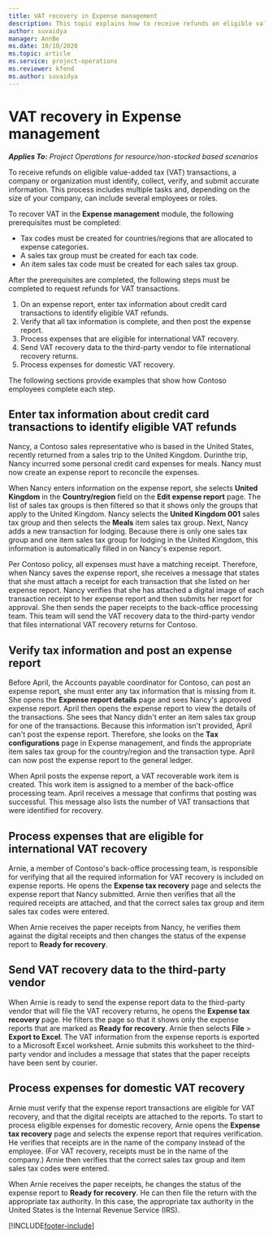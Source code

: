 ```yaml
---
title: VAT recovery in Expense management
description: This topic explains how to receive refunds on eligible value-added tax (VAT) transactions.
author: suvaidya
manager: AnnBe
ms.date: 10/10/2020
ms.topic: article
ms.service: project-operations
ms.reviewer: kfend 
ms.author: suvaidya
---
```


# VAT recovery in Expense management

_**Applies To:** Project Operations for resource/non-stocked based scenarios_

To receive refunds on eligible value-added tax (VAT) transactions, a company or organization must identify, collect, verify, and submit accurate information. This process includes multiple tasks and, depending on the size of your company, can include several employees or roles.

To recover VAT in the **Expense management** module, the following prerequisites must be completed:

- Tax codes must be created for countries/regions that are allocated to expense categories.
- A sales tax group must be created for each tax code.
- An item sales tax code must be created for each sales tax group.

After the prerequisites are completed, the following steps must be completed to request refunds for VAT transactions.

1. On an expense report, enter tax information about credit card transactions to identify eligible VAT refunds.
2. Verify that all tax information is complete, and then post the expense report.
3. Process expenses that are eligible for international VAT recovery.
4. Send VAT recovery data to the third-party vendor to file international recovery returns.
5. Process expenses for domestic VAT recovery.

The following sections provide examples that show how Contoso employees complete each step.

## Enter tax information about credit card transactions to identify eligible VAT refunds

Nancy, a Contoso sales representative who is based in the United States, recently returned from a sales trip to the United Kingdom. Durinthe trip, Nancy incurred some personal credit card expenses for meals. Nancy must now create an expense report to reconcile the expenses.

When Nancy enters information on the expense report, she selects **United Kingdom** in the **Country/region** field on the **Edit expense report** page. The list of sales tax groups is then filtered so that it shows only the groups that apply to the United Kingdom. Nancy selects the **United Kingdom 001** sales tax group and then selects the **Meals** item sales tax group. Next, Nancy adds a new transaction for lodging. Because there is only one sales tax group and one item sales tax group for lodging in the United Kingdom, this information is automatically filled in on Nancy's expense report.

Per Contoso policy, all expenses must have a matching receipt. Therefore, when Nancy saves the expense report, she receives a message that states that she must attach a receipt for each transaction that she listed on her expense report. Nancy verifies that she has attached a digital image of each transaction receipt to her expense report and then submits her report for approval. She then sends the paper receipts to the back-office processing team. This team will send the VAT recovery data to the third-party vendor that files international VAT recovery returns for Contoso.

## Verify tax information and post an expense report

Before April, the Accounts payable coordinator for Contoso, can post an expense report, she must enter any tax information that is missing from it. She opens the **Expense report details** page and sees Nancy's approved expense report. April then opens the expense report to view the details of the transactions. She sees that Nancy didn't enter an item sales tax group for one of the transactions. Because this information isn't provided, April can't post the expense report. Therefore, she looks on the **Tax configurations** page in Expense management, and finds the appropriate item sales tax group for the country/region and the transaction type. April can now post the expense report to the general ledger.

When April posts the expense report, a VAT recoverable work item is created. This work item is assigned to a member of the back-office processing team. April receives a message that confirms that posting was successful. This message also lists the number of VAT transactions that were identified for recovery.

## Process expenses that are eligible for international VAT recovery

Arnie, a member of Contoso's back-office processing team, is responsible for verifying that all the required information for VAT recovery is included on expense reports. He opens the **Expense tax recovery** page and selects the expense report that Nancy submitted. Arnie then verifies that all the required receipts are attached, and that the correct sales tax group and item sales tax codes were entered.

When Arnie receives the paper receipts from Nancy, he verifies them against the digital receipts and then changes the status of the expense report to **Ready for recovery**.

## Send VAT recovery data to the third-party vendor

When Arnie is ready to send the expense report data to the third-party vendor that will file the VAT recovery returns, he opens the **Expense tax recovery** page. He filters the page so that it shows only the expense reports that are marked as **Ready for recovery**. Arnie then selects **File** &gt; **Export to Excel**. The VAT information from the expense reports is exported to a Microsoft Excel worksheet. Arnie submits this worksheet to the third-party vendor and includes a message that states that the paper receipts have been sent by courier.

## Process expenses for domestic VAT recovery

Arnie must verify that the expense report transactions are eligible for VAT recovery, and that the digital receipts are attached to the reports. To start to process eligible expenses for domestic recovery, Arnie opens the **Expense tax recovery** page and selects the expense report that requires verification. He verifies that receipts are in the name of the company instead of the employee. (For VAT recovery, receipts must be in the name of the company.) Arnie then verifies that the correct sales tax group and item sales tax codes were entered.

When Arnie receives the paper receipts, he changes the status of the expense report to **Ready for recovery**. He can then file the return with the appropriate tax authority. In this case, the appropriate tax authority in the United States is the Internal Revenue Service (IRS).


[!INCLUDE[footer-include](../includes/footer-banner.md)]